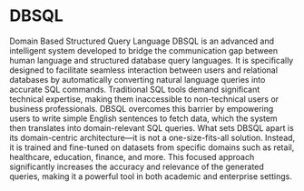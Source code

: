 # DBSQL
Domain Based Structured Query Language
DBSQL is an advanced and intelligent system developed to bridge the communication gap between human language and structured database query languages. It is specifically designed to facilitate seamless interaction between users and relational databases by automatically converting natural language queries into accurate SQL commands. Traditional SQL tools demand significant technical expertise, making them inaccessible to non-technical users or business professionals. DBSQL overcomes this barrier by empowering users to write simple English sentences to fetch data, which the system then translates into domain-relevant SQL queries.
What sets DBSQL apart is its domain-centric architecture—it is not a one-size-fits-all solution. Instead, it is trained and fine-tuned on datasets from specific domains such as retail, healthcare, education, finance, and more. This focused approach significantly increases the accuracy and relevance of the generated queries, making it a powerful tool in both academic and enterprise settings.
